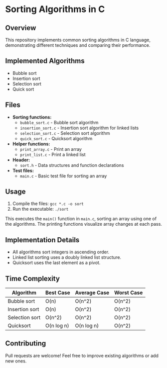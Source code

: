 # Sorting Algorithms in C

## Overview

This repository implements common sorting algorithms in C language, demonstrating different techniques and comparing their performance.

## Implemented Algorithms

* Bubble sort
* Insertion sort
* Selection sort
* Quick sort

## Files

* **Sorting functions:**
    * `bubble_sort.c` - Bubble sort algorithm
    * `insertion_sort.c` - Insertion sort algorithm for linked lists
    * `selection_sort.c` - Selection sort algorithm
    * `quick_sort.c` - Quicksort algorithm
* **Helper functions:**
    * `print_array.c` - Print an array
    * `print_list.c` - Print a linked list
* **Header:**
    * `sort.h` - Data structures and function declarations
* **Test files:**
    * `main.c` - Basic test file for sorting an array

## Usage

1. Compile the files: `gcc *.c -o sort`
2. Run the executable: `./sort`

This executes the `main()` function in `main.c`, sorting an array using one of the algorithms. The printing functions visualize array changes at each pass.

## Implementation Details

* All algorithms sort integers in ascending order.
* Linked list sorting uses a doubly linked list structure.
* Quicksort uses the last element as a pivot.

## Time Complexity

| Algorithm | Best Case | Average Case | Worst Case |
|---|---|---|---|
| Bubble sort | O(n) | O(n^2) | O(n^2) |
| Insertion sort | O(n) | O(n^2) | O(n^2) |
| Selection sort | O(n^2) | O(n^2) | O(n^2) |
| Quicksort | O(n log n) | O(n log n) | O(n^2) |

## Contributing

Pull requests are welcome! Feel free to improve existing algorithms or add new ones.
